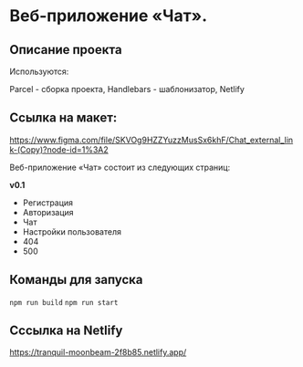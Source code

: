 # Веб-приложение «Чат». #

## Описание проекта ##

Используются:

Parcel - сборка проекта,
Handlebars - шаблонизатор,
Netlify

 ## Ссылка на макет: ##
 https://www.figma.com/file/SKVOg9HZZYuzzMusSx6khF/Chat_external_link-(Copy)?node-id=1%3A2

Веб-приложение «Чат» состоит  из следующих страниц:

**v0.1**
* Регистрация
* Авторизация
* Чат
* Настройки пользователя
* 404
* 500

## Команды для запуска ##

`npm run build`
`npm run start`

## Сссылка на Netlify ##
https://tranquil-moonbeam-2f8b85.netlify.app/